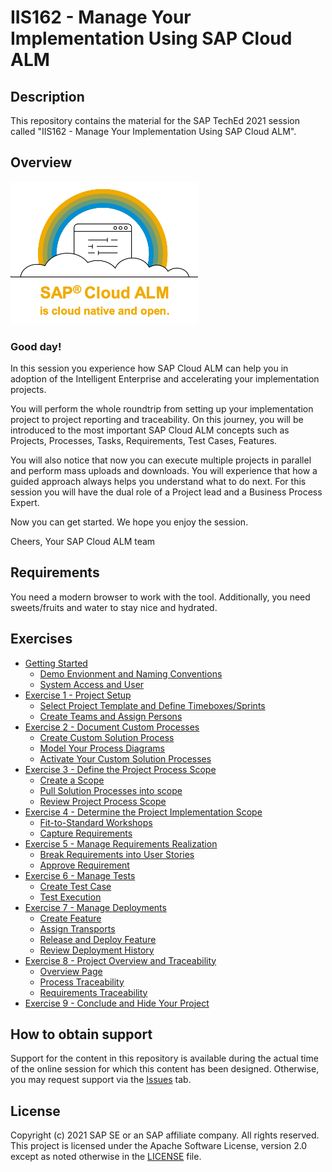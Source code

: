 # IIS162 - Manage Your Implementation Using SAP Cloud ALM

## Description

This repository contains the material for the SAP TechEd 2021 session called "IIS162 - Manage Your Implementation Using SAP Cloud ALM".  

## Overview

<img src="images/2021-11-11-14-23-55.png" width=300>

### Good day!

In this session you experience how SAP Cloud ALM can help you in adoption of the Intelligent Enterprise and accelerating your implementation projects.

You will perform the whole roundtrip from setting up your implementation project to project reporting and traceability. On this journey, you will be introduced to the most important SAP Cloud ALM concepts such as Projects, Processes, Tasks, Requirements, Test Cases, Features. 

You will also notice that now you can execute multiple projects in parallel and perform mass uploads and downloads. You will experience that how a guided approach always helps you understand what to do next. For this session you will have the dual role of a Project lead and a Business Process Expert.

Now you can get started. We hope you enjoy the session.

​Cheers, Your SAP Cloud ALM team

## Requirements

You need a modern browser to work with the tool. Additionally, you need sweets/fruits and water to stay nice and hydrated.

## Exercises

- [Getting Started](exercises/ex0/)
    - [Demo Envionment and Naming Conventions](exercises/ex0/#Demo-Environment-and-Naming-Conventions)
    - [System Access and User](exercises/ex0/#System-Access-and-User)
- [Exercise 1 - Project Setup](exercises/ex1/)
    - [Select Project Template and Define Timeboxes/Sprints](exercises/ex1/#Select-Project-Template-and-Define-Timeboxes/Sprints)
    - [Create Teams and Assign Persons](exercises/ex1/#Create-Teams-and-Assign-Persons)
- [Exercise 2 - Document Custom Processes](exercises/ex2/)
    - [Create Custom Solution Process](exercises/ex2/#Create-Custom-Solution-Process)
    - [Model Your Process Diagrams](exercises/ex2/#Model-Your-Process-Diagrams)
    - [Activate Your Custom Solution Processes](exercises/ex2/#Activate-Your-Custom-Solution-Processes)
- [Exercise 3 - Define the Project Process Scope](exercises/ex3/)
    - [Create a Scope](exercises/ex3/#Create-a-Scope)
    - [Pull Solution Processes into scope](exercises/ex3/#Pull-Solution-Processes-into-scope)
    - [Review Project Process Scope](exercises/ex3/#Review-Project-Process-Scope)
- [Exercise 4 - Determine the Project Implementation Scope](exercises/ex4/)
    - [Fit-to-Standard Workshops](exercises/ex4/#Fit-to-Standard-Workshops)
    - [Capture Requirements](exercises/ex4/#Capture-Requirements)
- [Exercise 5 - Manage Requirements Realization](exercises/ex5/)
    - [Break Requirements into User Stories](exercises/ex5/#Break-Requirements-into-User-Stories)
    - [Approve Requirement](exercises/ex5/#Approve-Requirement)
- [Exercise 6 - Manage Tests](exercises/ex6/)
    - [Create Test Case](exercises/ex6/#Create-Test-Case)
    - [Test Execution](exercises/ex6/#Test-Execution)
- [Exercise 7 - Manage Deployments](exercises/ex7/)
    - [Create Feature](exercises/ex7/#Create-Feature)
    - [Assign Transports](exercises/ex7/#Assign-Transports)
    - [Release and Deploy Feature](exercises/ex7/#Release-and-Deploy-Feature)
    - [Review Deployment History](exercises/ex7/#Review-Deployment-History)
- [Exercise 8 - Project Overview and Traceability](exercises/ex8/)
    - [Overview Page](exercises/ex8/#Overview-Page)
    - [Process Traceability](exercises/ex8/#Process-Traceability)
    - [Requirements Traceability](exercises/ex8/#Requirements-Traceability)
- [Exercise 9 - Conclude and Hide Your Project](exercises/ex9/)    

## How to obtain support

Support for the content in this repository is available during the actual time of the online session for which this content has been designed. Otherwise, you may request support via the [Issues](../../issues) tab.

## License
Copyright (c) 2021 SAP SE or an SAP affiliate company. All rights reserved. This project is licensed under the Apache Software License, version 2.0 except as noted otherwise in the [LICENSE](LICENSES/Apache-2.0.txt) file.
